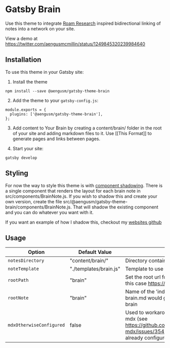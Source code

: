 # Gatsby Brain

Use this theme to integrate [Roam Research](https://roamresearch.com/) inspired bidirectional linking of notes into a network on your site.

View a demo at https://twitter.com/aengusmcmillin/status/1249845320239984640

## Installation

To use this theme in your Gatsby site:

1. Install the theme

```
npm install --save @aengusm/gatsby-theme-brain
```

2. Add the theme to your `gatsby-config.js`:

```
module.exports = {
  plugins: ['@aengusm/gatsby-theme-brain'],
};
```

3. Add content to Your Brain by creating a content/brain/ folder in the root of your site and adding markdown files to it. Use [[This Format]] to generate pages and links between pages.

4. Start your site:

```
gatsby develop
```

## Styling

For now the way to style this theme is with [component shadowing](https://www.gatsbyjs.org/blog/2019-04-29-component-shadowing/). There is a single component that renders the layout for each brain note in src/components/BrainNote.js. If you wish to shadow this and create your own version, create the file src/@aengusm/gatsby-theme-brain/components/BrainNote.js. That will shadow the existing component and you can do whatever you want with it.

If you want an example of how I shadow this, checkout my [websites github](https://github.com/aengusmcmillin/aengusmcmillin.com/blob/master/src/%40aengusm/gatsby-theme-brain/components/BrainNote.js)

## Usage

| Option                   | Default Value          | Description                                                                                                                                                      |
| ------------------------ | ---------------------- | ---------------------------------------------------------------------------------------------------------------------------------------------------------------- |
| `notesDirectory`         | "content/brain/"       | Directory containing your brain note files                                                                                                                       |
| `noteTemplate`           | "./templates/brain.js" | Template to use for note rendering                                                                                                                               |
| `rootPath`               | "brain"                | Set the root url for the brain on your site (e.g. in this case https://example.com/brain)                                                                        |
| `rootNote`               | "brain"                | Name of the 'index' note. So in this case brain.md would generate the root page of the brain                                                                     |
| `mdxOtherwiseConfigured` | false                  | Used to workaround a bug in gatsby-plugin-mdx (see https://github.com/ChristopherBiscardi/gatsby-mdx/issues/354). Set to true if you have already configured mdx |
